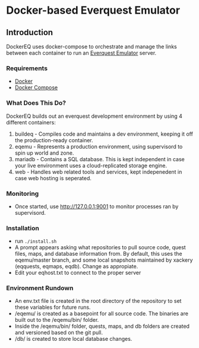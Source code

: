# Docker-based Everquest Emulator

## Introduction

DockerEQ uses docker-compose to orchestrate and manage the links between each container to run an [Everquest Emulator](http://www.eqemulator.org/) server.

### Requirements
* [Docker](http://docker.com)
* [Docker Compose](https://github.com/docker/compose/releases)

### What Does This Do?
DockerEQ builds out an everquest development environment by using 4 different containers:
1) buildeq - Compiles code and maintains a dev environment, keeping it off the production-ready container.
2) eqemu - Represents a production environment, using supervisord to spin up world and zone.
3) mariadb - Contains a SQL database. This is kept independent in case your live environment uses a cloud-replicated storage engine.
4) web - Handles web related tools and services, kept indepenedent in case web hosting is seperated.

### Monitoring
* Once started, use http://127.0.0.1:9001 to monitor processes ran by supervisord.

### Installation
* run `./install.sh`
* A prompt appears asking what repositories to pull source code, quest files, maps, and database information from. By default, this uses the eqemu/master branch, and some local snapshots maintained by xackery (eqquests, eqmaps, eqdb). Change as appropiate.
* Edit your eqhost.txt to connect to the proper server

### Environment Rundown
* An env.txt file is created in the root directory of the repository to set these variables for future runs.
* /eqemu/ is created as a basepoint for all source code. The binaries are built out to the /eqemu/bin/ folder.
* Inside the /eqemu/bin/ folder, quests, maps, and db folders are created and versioned based on the git pull.
* /db/ is created to store local database changes.

